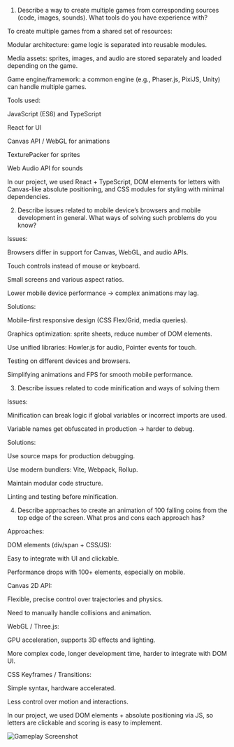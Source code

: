 1. Describe a way to create multiple games from corresponding sources (code, images, sounds). What tools do you have experience with?

To create multiple games from a shared set of resources:

Modular architecture: game logic is separated into reusable modules.

Media assets: sprites, images, and audio are stored separately and loaded depending on the game.

Game engine/framework: a common engine (e.g., Phaser.js, PixiJS, Unity) can handle multiple games.

Tools used:

JavaScript (ES6) and TypeScript

React for UI

Canvas API / WebGL for animations

TexturePacker for sprites

Web Audio API for sounds

In our project, we used React + TypeScript, DOM elements for letters with Canvas-like absolute positioning, and CSS modules for styling with minimal dependencies.

2. Describe issues related to mobile device’s browsers and mobile development in general. What ways of solving such problems do you know?

Issues:

Browsers differ in support for Canvas, WebGL, and audio APIs.

Touch controls instead of mouse or keyboard.

Small screens and various aspect ratios.

Lower mobile device performance → complex animations may lag.

Solutions:

Mobile-first responsive design (CSS Flex/Grid, media queries).

Graphics optimization: sprite sheets, reduce number of DOM elements.

Use unified libraries: Howler.js for audio, Pointer events for touch.

Testing on different devices and browsers.

Simplifying animations and FPS for smooth mobile performance.

3. Describe issues related to code minification and ways of solving them

Issues:

Minification can break logic if global variables or incorrect imports are used.

Variable names get obfuscated in production → harder to debug.

Solutions:

Use source maps for production debugging.

Use modern bundlers: Vite, Webpack, Rollup.

Maintain modular code structure.

Linting and testing before minification.

4. Describe approaches to create an animation of 100 falling coins from the top edge of the screen. What pros and cons each approach has?

Approaches:

DOM elements (div/span + CSS/JS):

Easy to integrate with UI and clickable.

Performance drops with 100+ elements, especially on mobile.

Canvas 2D API:

Flexible, precise control over trajectories and physics.

Need to manually handle collisions and animation.

WebGL / Three.js:

GPU acceleration, supports 3D effects and lighting.

More complex code, longer development time, harder to integrate with DOM UI.

CSS Keyframes / Transitions:

Simple syntax, hardware accelerated.

Less control over motion and interactions.

In our project, we used DOM elements + absolute positioning via JS, so letters are clickable and scoring is easy to implement.

![Gameplay Screenshot](assets/images/22.png)

